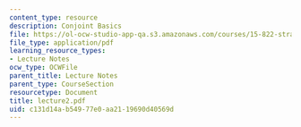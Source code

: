```yaml
---
content_type: resource
description: Conjoint Basics
file: https://ol-ocw-studio-app-qa.s3.amazonaws.com/courses/15-822-strategic-marketing-measurement-fall-2002/c131d14ab54977e0aa2119690d40569d_lecture2.pdf
file_type: application/pdf
learning_resource_types:
- Lecture Notes
ocw_type: OCWFile
parent_title: Lecture Notes
parent_type: CourseSection
resourcetype: Document
title: lecture2.pdf
uid: c131d14a-b549-77e0-aa21-19690d40569d
---
```

